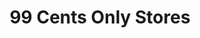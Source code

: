 ---
title: "99 Cents Only Stores"
url: /houston/99-cents-only-stores-westheimer-road/
shop: Kramladen
---